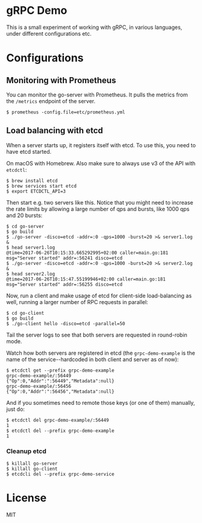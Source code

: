 # gRPC Demo

This is a small experiment of working with gRPC, in various
languages, under different configurations etc.

# Configurations

## Monitoring with Prometheus

You can monitor the go-server with Prometheus. It pulls the
metrics from the `/metrics` endpoint of the server.

```
$ prometheus -config.file=etc/prometheus.yml
```

## Load balancing with etcd

When a server starts up, it registers itself with etcd.
To use this, you need to have etcd started.

On macOS with Homebrew. Also make sure to always use v3 of the API with `etcdctl`:

```
$ brew install etcd
$ brew services start etcd
$ export ETCDCTL_API=3
```

Then start e.g. two servers like this. Notice that you might need to increase
the rate limits by allowing a large number of qps and bursts, like 1000 qps and
20 bursts:

```
$ cd go-server
$ go build
$ ./go-server -disco=etcd -addr=:0 -qps=1000 -burst=20 >& server1.log &
$ head server1.log
@time=2017-06-26T10:15:33.665292995+02:00 caller=main.go:181 msg="Server started" addr=:56241 disco=etcd
$ ./go-server -disco=etcd -addr=:0 -qps=1000 -burst=20 >& server2.log &
$ head server2.log
@time=2017-06-26T10:15:47.55199946+02:00 caller=main.go:181 msg="Server started" addr=:56255 disco=etcd
```

Now, run a client and make usage of etcd for client-side load-balancing as well,
running a larger number of RPC requests in parallel:

```
$ cd go-client
$ go build
$ ./go-client hello -disco=etcd -parallel=50
```

Tail the server logs to see that both servers are requested in round-robin mode.

Watch how both servers are registered in etcd (the `grpc-demo-example` is the name
of the service--hardcoded in both client and server as of now):

```
$ etcdctl get --prefix grpc-demo-example
grpc-demo-example/:56449
{"Op":0,"Addr":":56449","Metadata":null}
grpc-demo-example/:56456
{"Op":0,"Addr":":56456","Metadata":null}
```

And if you sometimes need to remote those keys (or one of them) manually, just do:

```
$ etcdctl del grpc-demo-example/:56449
1
$ etcdctl del --prefix grpc-demo-example
1
```

### Cleanup etcd

```
$ killall go-server
$ killall go-client
$ etcdcli del --prefix grpc-demo-service
```


# License

MIT
